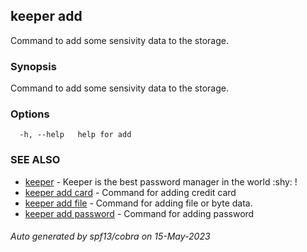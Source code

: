 ## keeper add

Command to add some sensivity data to the storage.

### Synopsis

Command to add some sensivity data to the storage.

### Options

```
  -h, --help   help for add
```

### SEE ALSO

* [keeper](keeper.md)	 - Keeper is the best password manager in the world :shy: !
* [keeper add card](keeper_add_card.md)	 - Command for adding credit card
* [keeper add file](keeper_add_file.md)	 - Command for adding file or byte data.
* [keeper add password](keeper_add_password.md)	 - Command for adding password

###### Auto generated by spf13/cobra on 15-May-2023

